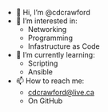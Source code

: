 - 👋 Hi, I’m @cdcrawford
- 👀 I’m interested in:
  - Networking
  - Programming
  - Infastructure as Code
- 🌱 I’m currently learning:
  - Scripting
  - Ansible
- 📫 How to reach me:
  - cdcrawford@live.ca
  - On GitHub

<!---
cdcrawford/cdcrawford is a ✨ special ✨ repository because its `README.md` (this file) appears on your GitHub profile.
You can click the Preview link to take a look at your changes.
--->
